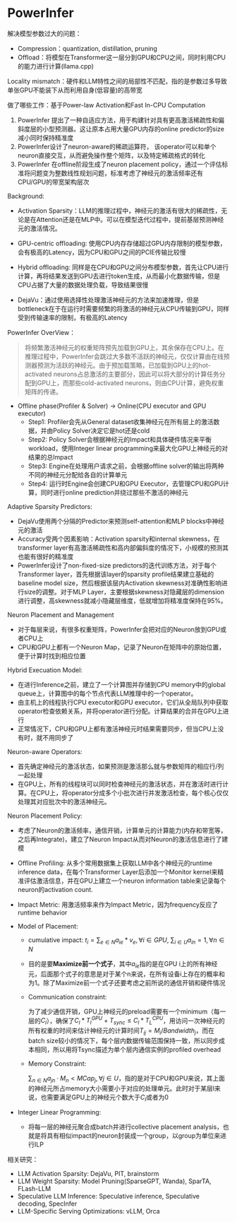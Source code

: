 # PowerInfer

解决模型参数过大的问题： 

+ Compression：quantization, distillation, pruning
+ Offload：将模型在Transformer这一层分到GPU和CPU之间，同时利用CPU的能力进行计算(llama.cpp)

Locality mismatch：硬件和LLM特性之间的局部性不匹配，指的是参数过多导致单张GPU不能装下从而利用自身(低容量)的高带宽

做了哪些工作：基于Power-law Activation和Fast In-CPU Computation

1. PowerInfer 提出了一种自适应方法，用于构建针对具有更高激活稀疏性和偏斜度层的小型预测器。这让原本占用大量GPU内存的online predictor的size减小同时保持精准度
2. PowerInfer设计了neuron-aware的稀疏运算符， 该operator可以和单个neuron直接交互，从而避免操作整个矩阵，以及特定稀疏格式的转化
3. PowerInfer 在offline阶段生成了neuron placement policy，通过一个评估标准将问题变为整数线性规划问题，标准考虑了神经元的激活频率还有CPU/GPU的带宽架构层次

Background:

+ Activation Sparsity：LLM的推理过程中，神经元的激活有很大的稀疏性，无论是在Attention还是在MLP中。可以在模型迭代过程中，提前基层预测神经元的激活情况。

+ GPU-centric offloading: 使用CPU内存存储超过GPU内存限制的模型参数，会有极高的Latency，因为CPU和GPU之间的PCIE传输比较慢

+ Hybrid offloading: 同样是在CPU和GPU之间分布模型参数，首先让CPU进行计算，再将结果发送到GPU去进行token生成，从而最小化数据传输，但是CPU占据了大量的数据处理负载，导致结果很慢

+ DejaVu：通过使用选择性处理激活神经元的方法来加速推理，但是bottleneck在于在运行时需要频繁的将激活的神经元从CPU传输到GPU，同样受到传输速率的限制，有极高的Latency

PowerInfer OverView：

> 将频繁激活神经元的权重矩阵预先加载到GPU上，其余保存在CPU上。在推理过程中，PowerInfer会跳过大多数不活跃的神经元，仅仅计算由在线预测器预测为活跃的神经元。由于预加载策略，已加载到GPU上的hot-activated neurons占总激活的主要部分，因此可以将大部分的计算任务分配到GPU上，而那些cold-activated neurons，则由CPU计算，避免权重矩阵的传递。

+ Offline phase(Profiler & Solver) -> Online(CPU executor and GPU executor)
  + Step1: Profiler会先从General dataset收集神经元在所有层上的激活数据，并由Policy Solver决定它是hot还是cold
  + Step2: Policy Solver会根据神经元的Impact和具体硬件情况来平衡workload，使用Integer linear programming来最大化GPU上神经元的对结果的总Impact
  + Step3: Engine在处理用户请求之前，会根据offline solver的输出将两种不同的神经元分配给各自的计算单元
  + Step4: 运行时Engine会创建CPU和GPU Executor，去管理CPU和GPU计算，同时进行online prediction并绕过那些不激活的神经元

Adaptive Sparsity Predictors:

+ DejaVu使用两个分隔的Predictor来预测self-attention和MLP blocks中神经元的激活
+ Accuracy受两个因素影响：Activation sparsity和internal skewness，在transformer layer有高激活稀疏性和高内部偏斜度的情况下，小规模的预测其也能有很好的精准度
+ PowerInfer设计了non-fixed-size predictors的迭代训练方法，对于每个Transformer layer，首先根据该layer的sparsity profile结果建立基础的baseline model size，然后根据该层内Activation skewness对准确性影响进行size的调整。对于MLP Layer，主要根据skewness对隐藏层的dimension进行调整，高skewness就减小隐藏层维度，低就增加将精准度保持在95%。

Neuron Placement and Management

+ 对于每层来说，有很多权重矩阵，PowerInfer会把对应的Neuron放到GPU或者CPU上
+ CPU和GPU上都有一个Neuron Map，记录了Neuron在矩阵中的原始位置，便于计算时找到相应位置

Hybrid Execuation Model:

+ 在进行Inference之前，建立了一个计算图并存储到CPU memory中的global queue上，计算图中的每个节点代表LLM推理中的一个operator。
+ 由主机上的线程执行CPU executor和GPU executor，它们从全局队列中获取operator检查依赖关系，并将operator进行分配。计算结果的合并在GPU上进行
+ 正常情况下，CPU和GPU上都有激活神经元时结果需要同步，但当CPU上没有时，就不用同步了

Neuron-aware Operators:

+ 首先确定神经元的激活状态，如果预测是激活那么就与参数矩阵的相应行/列一起处理
+ 在GPU上，所有的线程块可以同时检查神经元的激活状态，并在激活时进行计算。在CPU上，将operator分成多个小批次进行并发激活检查，每个核心仅仅处理其对应批次中的激活神经元。

Neuron Placement Policy:

+ 考虑了Neuron的激活频率，通信开销，计算单元的计算能力(内存和带宽等，之后再Integrate)，建立了Neuron Impact从而对Neuron的激活信息进行了建模

+ Offline Profiling: 从多个常用数据集上获取LLM中各个神经元的runtime inference data，在每个Transformer Layer后添加一个Monitor kernel来精准评估激活信息，并在GPU上建立一个neuron information table来记录每个neuron的activation count.

+ Impact Metric: 用激活频率来作为Impact Metric，因为frequency反应了runtime behavior

+ Model of Placement: 

  + cumulative impact:   $t_i=\sum_{e \in N}a_{ie}*v_e, \forall i\in{GPU}$, $\sum_{i\in  U}a_{in}=1, \forall n \in N$

  + 目的是要**Maximize前一个式子**，其中$a_{ie}$指的是在GPU i上的所有神经元，后面那个式子的意思是对于某个n来说，在所有设备i上存在的概率和为1。除了Maximize前一个式子还要考虑之前所说的通信开销和硬件情况

  + Communication constraint: 

    为了减少通信开销，GPU上神经元的preload需要有一个minimum（每一层的$C_l$），确保了$C_l*T_l^{GPU}+T_{sync}\leq C_l *T_L^{CPU}$，用访问一次神经元的所有权重的时间来估计神经元的计算时间$T_{ij} = M_i/Bandwidth_j$，而在batch size较小的情况下，每个层内数据传输范围保持一致，所以同步成本相同，所以用将Tsync描述为单个层内通信实例的profiled overhead

  + Memory Constraint: 

    $\sum_{n \in N}a_{jn}·M_n<MCap_j, \forall j\in U$，指的是对于CPU和GPU来说，其上面的神经元所占memory大小需要小于对应的处理单元。此时对于某层l来说，也需要满足GPU上的神经元个数大于$C_l$或者为0

+ Integer Linear Programming:

  + 将每一层的神经元聚合成batch并进行collective placement analysis，也就是将具有相似impact的neuron封装成一个group，以group为单位来进行ILP

相关研究：

+ LLM Activation Sparsity:  DejaVu, PIT, brainstorm
+ LLM Weight Sparsity: Model Pruning(SparseGPT, Wanda), SparTA, FLash-LLM
+ Speculative LLM Inference: Speculative inference, Speculative decoding, SpecInfer
+ LLM-Specific Serving Optimizations: vLLM, Orca


